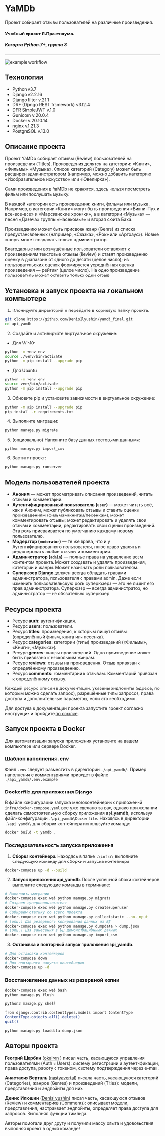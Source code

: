 # YaMDb

Проект собирает отзывы пользователей на различные произведения.

#### Учебный проект Я.Практикума. 
##### Когорта Python.7+, группа 3

___

![example workflow](https://github.com/DenisIlyushin/yamdb_final/actions/workflows/yamdb_workflow.yaml/badge.svg)

## Технологии
- Python v3.7
- Django v2.2.16
- Django filter v.21.1
- DRF (Django REST framework) v3.12.4
- DFR SimpleJWT v.1.0
- Gunicorn v.20.0.4
- Docker v.20.10.14
- nginx v.1.21.3
- PostgreSQL v.13.0

## Описание проекта

Проект YaMDb собирает отзывы (Review) пользователей на произведения (Titles). 
Произведения делятся на категории: «Книги», «Фильмы», «Музыка». Список категорий 
(Category) может быть расширен администратором (например, можно добавить категорию 
«Изобразительное искусство» или «Ювелирка»).

Сами произведения в YaMDb не хранятся, здесь нельзя посмотреть фильм или послушать музыку.

В каждой категории есть произведения: книги, фильмы или музыка. Например, 
в категории «Книги» могут быть произведения «Винни-Пух и все-все-все» 
и «Марсианские хроники», а в категории «Музыка» — песня «Давеча» группы «Насекомые» 
и вторая сюита Баха.

Произведению может быть присвоен жанр (Genre) из списка предустановленных 
(например, «Сказка», «Рок» или «Артхаус»). Новые жанры может создавать только 
администратор.

Благодарные или возмущённые пользователи оставляют к произведениям текстовые 
отзывы (Review) и ставят произведению оценку в диапазоне от одного до десяти 
(целое число); из пользовательских оценок формируется усреднённая оценка 
произведения — рейтинг (целое число). На одно произведение пользователь может 
оставить только один отзыв.

## Установка и запуск проекта на локальном компьютере

1. Клонируйте директорий и перейдите в корневую папку проекта:
```bash
git clone https://github.com/DenisIlyushin/yamdb_final.git
cd api_yamdb
```
2. Создайте и активируйте виртуальное окружение:
- Для Win10:
```bash
python -m venv env
source ./venv/bin/activate
python -m pip install --upgrade pip
```
- Для Ubuntu
```bash
python -m venv env
source venv/bin/activate
python -m pip install --upgrade pip
```
3. Обновите pip и установите зависимости в виртуальное окружение:
```bash
python -m pip install --upgrade pip
pip install -r requirements.txt
```

4. Выполните миграции:
```bash
python manage.py migrate
```

5. (опционально) Наполните базу данных тестовыми данными:
```bash
python manage.py import_csv
```

6. Застите проект:
```bash
python manage.py runserver
```

## Модель пользователей проекта
- **Аноним** — может просматривать описания произведений, читать отзывы и комментарии.
- **Аутентифицированный пользователь (`user`)** — может читать всё, как и Аноним, 
может публиковать отзывы и ставить оценки произведениям (фильмам/книгам/песенкам), 
может комментировать отзывы; может редактировать и удалять свои отзывы и комментарии, 
редактировать свои оценки произведений. Эта роль присваивается по умолчанию каждому 
новому пользователю.
- **Модератор (`moderator`)** — те же права, что и у Аутентифицированного пользователя, 
плюс право удалять и редактировать любые отзывы и комментарии.
- **Администратор (`admin`)** — полные права на управление всем контентом проекта. 
Может создавать и удалять произведения, категории и жанры. Может назначать роли пользователям.
- **Суперюзер Django** должен всегда обладать правами администратора, пользователя 
с правами admin. Даже если изменить пользовательскую роль суперюзера — это не лишит его 
прав администратора. Суперюзер — всегда администратор, но администратор — не обязательно 
суперюзер.

## Ресурсы проекта
- Ресурс **auth**: аутентификация.
- Ресурс **users**: пользователи.
- Ресурс **titles**: произведения, к которым пишут отзывы (определённый фильм, книга или песенка).
- Ресурс **categories**: категории (типы) произведений («Фильмы», «Книги», «Музыка»).
- Ресурс **genres**: жанры произведений. Одно произведение может быть привязано к нескольким жанрам.
- Ресурс **reviews**: отзывы на произведения. Отзыв привязан к определённому произведению.
- Ресурс **comments**: комментарии к отзывам. Комментарий привязан к определённому отзыву.

Каждый ресурс описан в документации: указаны эндпоинты (адреса, по которым можно 
сделать запрос), разрешённые типы запросов, права доступа и дополнительные параметры, 
если это необходимо.

Для доступа к документации проекта запустите проект согласно инструкции и пройдите 
[по ссылке](http://127.0.0.1:8000/redoc/).

## Запуск проекта в Docker
Для автоматизации запуска приложения установите на вашем компьютере или сервере Docker.

### Шаблон наполнения .env
Файл `.env` следует разместить в директории `./api_yamdb/`. 
Пример наполнения с комментариями приведет в файле `./api_yamdb/.env.example`

### Dockerfile для приложения Django
В файле конфигурации запуска многоконтейнерных приложений `infra/docker-compose.yaml` 
все уже сделано за вас, однако при желании сделать самостоятельную сборку приложения 
**api_yamdb**, используя файл-конфигурации `.\api_yamdb\Dockerfile`.
Находясь в директории `.\api_yamdb\` для сборки контейнера используйте команду:
```bash
docker build -t yamdb .
```

### Последовательность запуска приложения
1. **Сборка контейнера**.
Находясь в папке `.\infra\` выполните следующую команду для сборки и запуска контейнера
```bash
docker-compose up -d --build
```
2. **Запуск приложения api_yamdb**.
После успешной сбоки контейнеров выполните следующие команды в терминале:
```bash
# Выполнить миграции
docker-compose exec web python manage.py migrate
# Создаем суперппользователя
docker-compose exec web python manage.py createsuperuser
# Собираем статику со всего проекта
docker-compose exec web python manage.py collectstatic --no-input
# (опц.) Для резервного копирования данных из БД
docker-compose exec web python manage.py dumpdata > dump.json
# (опц.) Для занесения в БД демонстрационных данных
docker-compose exec web python manage.py import_csv
```
3. **Остановка и повторный запуск приложения api_yamdb**.
```bash
# Для остановки контейнеров
docker-compose down
# Для повторного запуска контейнеров
docker-compose up -d
```

### Восстановление данных из резервной копии
```bash
docker-compose exec web bash
python manage.py flush

python3 manage.py shell

from django.contrib.contenttypes.models import ContentType
ContentType.objects.all().delete()
quit()

python manage.py loaddata dump.json
```

## Авторы проекта
**Геогрий Щербин** ([okairon](https://github.com/okairon) ) писал часть, касающуюся 
управления пользователями (Auth и Users): систему регистрации и аутентификации, 
права доступа, работу с токеном, систему подтверждения через e-mail.

**Анастасия Верталь** ([nastyavertal](https://github.com/nastyavertal/)) писала часть, 
касающуюся категорий (Categories), жанров (Genres) и произведений (Titles): модели, 
представления и эндпойнты для них.

**Денис Илюшин** ([DenisIlyushin](https://github.com/DenisIlyushin/)) писал часть, 
касающуюся отзывов (Review) и комментариев (Comments): описывает модели, представления, 
настраивает эндпойнты, определяет права доступа для запросов. Выполнял функции тимлида.

Авторы помогали друг другу и получили массу опыта и удовольствия выполняя проект 
в одной команде!

